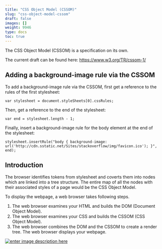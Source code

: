 ```yaml
---
title: "CSS Object Model (CSSOM)"
slug: "css-object-model-cssom"
draft: false
images: []
weight: 9946
type: docs
toc: true
---
```


The CSS Object Model (CSSOM) is a specification on its own.

The current draft can be found here: https://www.w3.org/TR/cssom-1/

## Adding a background-image rule via the CSSOM
To add a background-image rule via the CSSOM, first get a reference to the rules of the first stylesheet:

    var stylesheet = document.styleSheets[0].cssRules;

Then, get a reference to the end of the stylesheet:

    var end = stylesheet.length - 1;

Finally, insert a background-image rule for the body element at the end of the stylesheet:

    stylesheet.insertRule("body { background-image: url('http://cdn.sstatic.net/Sites/stackoverflow/img/favicon.ico'); }", end);

## Introduction
The browser identifies tokens from stylesheet and coverts them into nodes which are linked into a tree structure. The entire map of all the nodes with their associated styles of a page would be the CSS Object Model.

To display the webpage, a web browser takes following steps.

 1. The web browser examines your HTML and builds the DOM (Document
    Object Model).
 2. The web browser examines your CSS and builds the CSSOM (CSS Object
    Model).
 3. The web browser combines the DOM and the CSSOM to create a render
    tree. The web browser displays your webpage.

[![enter image description here][1]][1]


  [1]: http://i.stack.imgur.com/ZH4c7.png

